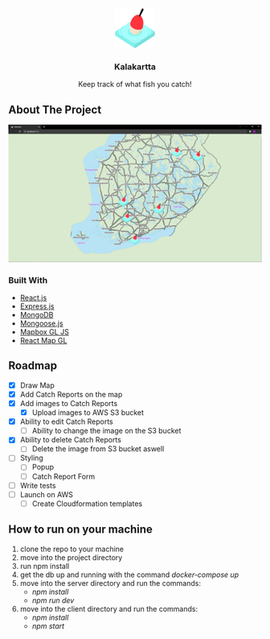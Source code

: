 
<!-- PROJECT LOGO -->
<div align="center">
   <img src="client/public/images/bobber.png/" alt="Logo" width="80" height="80">
   <h3 align="center">Kalakartta</h3>
   <p align="center">
      Keep track of what fish you catch!
   </p>
</div>

<!-- ABOUT THE PROJECT -->
## About The Project

<img src="client/public/images/Kalakartta.PNG/" alt="Website screenshot" style="max-width: 100%;">

### Built With

* [React.js](https://reactjs.org/)
* [Express.js](https://expressjs.com/)
* [MongoDB](https://www.mongodb.com/)
* [Mongoose.js](https://mongoosejs.com/)
* [Mapbox GL JS](https://www.mapbox.com/mapbox-gljs)
* [React Map GL](https://visgl.github.io/react-map-gl/)


<!-- ROADMAP -->
## Roadmap

- [x] Draw Map
- [x] Add Catch Reports on the map
- [x] Add images to Catch Reports
   - [x] Upload images to AWS S3 bucket
- [x] Ability to edit Catch Reports
   - [ ] Ability to change the image on the S3 bucket 
- [x] Ability to delete Catch Reports
   - [ ] Delete the image from S3 bucket aswell
- [ ] Styling
   - [ ] Popup
   - [ ] Catch Report Form
- [ ] Write tests
- [ ] Launch on AWS 
   - [ ] Create Cloudformation templates

## How to run on your machine

1. clone the repo to your machine
2. move into the project directory
3. run npm install
4. get the db up and running with the command *docker-compose up*
5. move into the server directory and run the commands:
   - *npm install*
   - *npm run dev*
6. move into  the client directory and run the commands:
   - *npm install*
   - *npm start*

